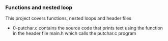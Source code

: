 ### Functions and nested loop

This project covers functions, nested loops and header files

* 0-putchar.c contains the source code that prints text using the function in the header file main.h which calls the putchar.c program
